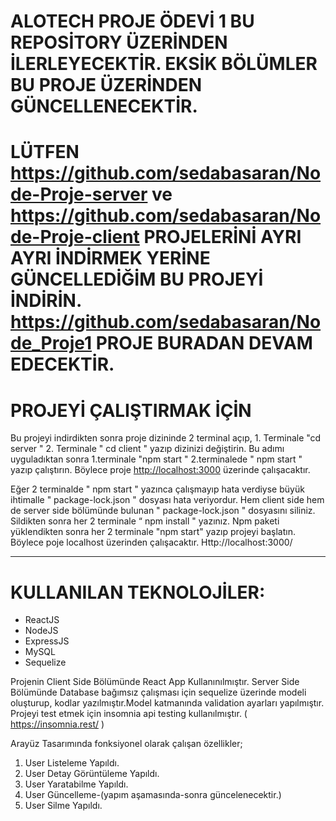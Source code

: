 # ALOTECH PROJE ÖDEVİ 1  BU REPOSİTORY ÜZERİNDEN İLERLEYECEKTİR. EKSİK BÖLÜMLER BU PROJE ÜZERİNDEN GÜNCELLENECEKTİR.


# LÜTFEN https://github.com/sedabasaran/Node-Proje-server ve https://github.com/sedabasaran/Node-Proje-client  PROJELERİNİ AYRI AYRI İNDİRMEK YERİNE GÜNCELLEDİĞİM BU PROJEYİ İNDİRİN.  https://github.com/sedabasaran/Node_Proje1   PROJE BURADAN DEVAM EDECEKTİR.

#  PROJEYİ ÇALIŞTIRMAK İÇİN

Bu projeyi indirdikten sonra proje dizininde 2 terminal açıp, 1. Terminale "cd server " 2. Terminale " cd client " yazıp dizinizi değiştirin. Bu adımı uyguladıktan sonra 1.terminale "npm start " 2.terminalede " npm start " yazıp çalıştırın. Böylece proje [http://localhost:3000](http://localhost:3000)  üzerinde çalışacaktır.  


Eğer 2 terminalde " npm start " yazınca çalışmayıp hata verdiyse büyük ihtimalle " package-lock.json " dosyası hata veriyordur. Hem client side hem de server side bölümünde bulunan " package-lock.json " dosyasını siliniz. Sildikten sonra her 2 terminale “  npm install " yazınız. Npm paketi yüklendikten sonra her 2 terminale "npm start" yazıp projeyi başlatın. Böylece poje localhost üzerinden çalışacaktır.  Http://localhost:3000/

--------------------------------------------------------------------------------------------------------------------------------------------------------------------

# KULLANILAN TEKNOLOJİLER:
- ReactJS
- NodeJS
- ExpressJS
- MySQL
- Sequelize

Projenin Client Side Bölümünde React App Kullanınılmıştır. Server Side Bölümünde Database bağımsız çalışması için sequelize üzerinde modeli oluşturup, kodlar yazılmıştır.Model katmanında validation ayarları yapılmıştır. Projeyi test etmek için insomnia api testing kullanılmıştır. ( https://insomnia.rest/ )

Arayüz Tasarımında fonksiyonel olarak çalışan özellikler;
1. User Listeleme Yapıldı.
2. User Detay Görüntüleme Yapıldı.
3. User Yaratabilme Yapıldı.
4. User Güncelleme-(yapım aşamasında-sonra güncelenecektir.)
5. User Silme Yapıldı.
